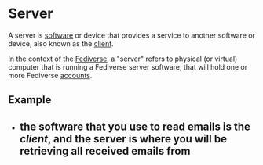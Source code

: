 # Server

A server is [software](/docs/glossary/software) or device that provides a service to another software or device, also known as the [client](/docs/glossary/client).

In the context of the [Fediverse](/docs/glossary/fediverse), a "server" refers to physical (or virtual) computer that is running a Fediverse server software, that will hold one or more Fediverse [accounts](/docs/glossary/account).

## Example

- the software that you use to read emails is the *client*, and the server is where you will be retrieving all received emails from
	- 